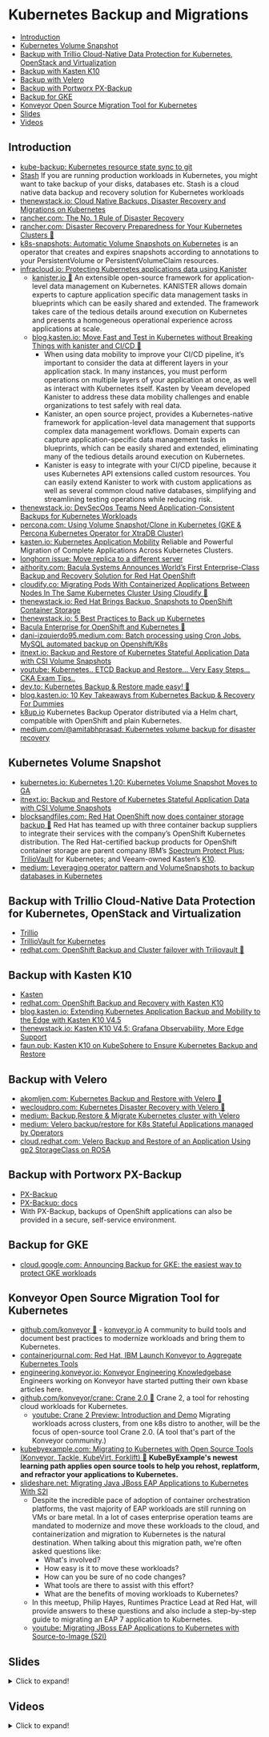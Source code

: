 # Kubernetes Backup and Migrations
- [Introduction](#introduction)
- [Kubernetes Volume Snapshot](#kubernetes-volume-snapshot)
- [Backup with Trillio Cloud-Native Data Protection for Kubernetes, OpenStack and Virtualization](#backup-with-trillio-cloud-native-data-protection-for-kubernetes-openstack-and-virtualization)
- [Backup with Kasten K10](#backup-with-kasten-k10)
- [Backup with Velero](#backup-with-velero)
- [Backup with Portworx PX-Backup](#backup-with-portworx-px-backup)
- [Backup for GKE](#backup-for-gke)
- [Konveyor Open Source Migration Tool for Kubernetes](#konveyor-open-source-migration-tool-for-kubernetes)
- [Slides](#slides)
- [Videos](#videos)

## Introduction
* [kube-backup: Kubernetes resource state sync to git](https://github.com/pieterlange/kube-backup)  
* [Stash](https://github.com/stashed/stash) If you are running production workloads in Kubernetes, you might want to take backup of your disks, databases etc. Stash is a cloud native data backup and recovery solution for Kubernetes workloads
* [thenewstack.io: Cloud Native Backups, Disaster Recovery and Migrations on Kubernetes](https://thenewstack.io/cloud-native-backups-disaster-recovery-and-migrations-on-kubernetes/)
* [rancher.com: The No. 1 Rule of Disaster Recovery](https://rancher.com/blog/2020/number-one-rule-disaster-recovery)
* [rancher.com: Disaster Recovery Preparedness for Your Kubernetes Clusters 🌟](https://rancher.com/blog/2020/disaster-recovery-preparedness-kubernetes-clusters)
* [k8s-snapshots: Automatic Volume Snapshots on Kubernetes](https://github.com/miracle2k/k8s-snapshots) is an operator that creates and expires snapshots according to annotations to your PersistentVolume or PersistentVolumeClaim resources.
* [infracloud.io: Protecting Kubernetes applications data using Kanister](https://www.infracloud.io/blogs/protecting-kubernetes-applications-with-kanister)
    * [kanister.io 🌟](https://kanister.io/) An extensible open-source framework for application-level data management on Kubernetes. KANISTER allows domain experts to capture application specific data management tasks in blueprints which can be easily shared and extended. The framework takes care of the tedious details around execution on Kubernetes and presents a homogeneous operational experience across applications at scale.
    * [blog.kasten.io: Move Fast and Test in Kubernetes without Breaking Things with kanister and CI/CD 🌟](https://blog.kasten.io/move-fast-and-test-in-kubernetes-without-breaking-things)
        * When using data mobility to improve your CI/CD pipeline, it’s important to consider the data at different layers in your application stack. In many instances, you must perform operations on multiple layers of your application at once, as well as interact with Kubernetes itself. Kasten by Veeam developed Kanister to address these data mobility challenges and enable organizations to test safely with real data.
        * Kanister, an open source project, provides a Kubernetes-native framework for application-level data management that supports complex data management workflows. Domain experts can capture application-specific data management tasks in blueprints, which can be easily shared and extended, eliminating many of the tedious details around execution on Kubernetes. 
        * Kanister is easy to integrate with your CI/CD pipeline, because it uses Kubernetes API extensions called custom resources. You can easily extend Kanister to work with custom applications as well as several common cloud native databases, simplifying and streamlining testing operations while reducing risk.
* [thenewstack.io: DevSecOps Teams Need Application-Consistent Backups for Kubernetes Workloads](https://thenewstack.io/devsecops-teams-need-application-consistent-backups-for-kubernetes-workloads/)
* [percona.com: Using Volume Snapshot/Clone in Kubernetes (GKE & Percona Kubernetes Operator for XtraDB Cluster)](https://www.percona.com/blog/2020/10/22/using-volume-snapshot-clone-in-kubernetes/)
* [kasten.io: Kubernetes Application Mobility](https://www.kasten.io/kubernetes/application-mobility/) Reliable and Powerful Migration of Complete Applications Across Kubernetes Clusters.
* [longhorn issue: Move replica to a different server](https://github.com/longhorn/longhorn/issues/292) 
* [aithority.com: Bacula Systems Announces World’s First Enterprise-Class Backup and Recovery Solution for Red Hat OpenShift](https://aithority.com/it-and-devops/cloud/bacula-systems-announces-worlds-first-enterprise-class-backup-and-recovery-solution-for-red-hat-openshift/)
* [cloudify.co: Migrating Pods With Containerized Applications Between Nodes In The Same Kubernetes Cluster Using Cloudify 🌟](https://cloudify.co/blog/migrating-pods-containerized-applications-nodes-kubernetes-cluster-using-cloudify/)
* [thenewstack.io: Red Hat Brings Backup, Snapshots to OpenShift Container Storage](https://thenewstack.io/red-hat-brings-backup-snapshots-to-openshift-container-storage/)
* [thenewstack.io: 5 Best Practices to Back up Kubernetes](https://thenewstack.io/5-best-practices-to-back-up-kubernetes)
* [Bacula Enterprise for OpenShift and Kubernetes 🌟](https://www.baculasystems.com/)
* [dani-izquierdo95.medium.com: Batch processing using Cron Jobs. MySQL automated backup on Openshift/K8s](https://dani-izquierdo95.medium.com/mysql-automated-backup-on-openshift-k8s-3690280d304f)
* [itnext.io: Backup and Restore of Kubernetes Stateful Application Data with CSI Volume Snapshots](https://itnext.io/backup-and-restore-of-kubernetes-stateful-application-data-with-csi-volume-snapshots-14ce9e6f3778)
* [youtube: Kubernetes.. ETCD Backup and Restore... Very Easy Steps... CKA Exam Tips..](https://www.youtube.com/watch?app=desktop&v=mODkt1OJDew&ab_channel=AlokKumar)
* [dev.to: Kubernetes Backup & Restore made easy! 🌟](https://dev.to/techworld_with_nana/kubernetes-backup-restore-made-easy-2nlg)
* [blog.kasten.io: 10 Key Takeaways from Kubernetes Backup & Recovery For Dummies](https://blog.kasten.io/10-key-takeaways-from-kubernetes-backup-recovery-for-dummies)
* [k8up.io](https://k8up.io/) Kubernetes Backup Operator distributed via a Helm chart, compatible with OpenShift and plain Kubernetes. 
* [medium.com/@amitabhprasad: Kubernetes volume backup for disaster recovery](https://medium.com/@amitabhprasad/kubernetes-volume-backup-for-disaster-recovery-56a5facee7fe)

## Kubernetes Volume Snapshot
* [kubernetes.io: Kubernetes 1.20: Kubernetes Volume Snapshot Moves to GA](https://kubernetes.io/blog/2020/12/10/kubernetes-1.20-volume-snapshot-moves-to-ga/)
* [itnext.io: Backup and Restore of Kubernetes Stateful Application Data with CSI Volume Snapshots](https://itnext.io/backup-and-restore-of-kubernetes-stateful-application-data-with-csi-volume-snapshots-14ce9e6f3778)
* [blocksandfiles.com: Red Hat OpenShift now does container storage backup 🌟](https://blocksandfiles.com/2021/01/27/red-hat-openshift-container-storage-backup/) Red Hat has teamed up with three container backup suppliers to integrate their services with the company’s OpenShift Kubernetes distribution. The Red Hat-certified backup products for OpenShift container storage are parent company IBM’s [Spectrum Protect Plus](https://blocksandfiles.com/2020/06/05/ibm-spectrum-protect-plus/); [TrilioVault](https://blocksandfiles.com/2020/12/10/trilio-funding/) for Kubernetes; and Veeam-owned Kasten’s [K10](https://blocksandfiles.com/2020/01/30/kasten-k10-kubernetes-container-protection/). 
* [medium: Leveraging operator pattern and VolumeSnapshots to backup databases in Kubernetes](https://medium.com/blablacar/leveraging-operator-pattern-and-volumesnapshots-to-backup-databases-in-kubernetes-3a28aa425100)

## Backup with Trillio Cloud-Native Data Protection for Kubernetes, OpenStack and Virtualization
* [Trillio](http://trilio.io)
* [TrillioVault for Kubernetes](https://www.trilio.io/triliovault-for-kubernetes/)
* [redhat.com: OpenShift Backup and Cluster failover with Triliovault 🌟](https://www.redhat.com/es/about/videos/openshift-backup-and-cluster-failover-triliovault)

## Backup with Kasten K10
* [Kasten](https://www.kasten.io/)
* [redhat.com: OpenShift Backup and Recovery with Kasten K10](https://www.redhat.com/es/about/videos/openshift-backup-and-recovery-kasten-k10)
* [blog.kasten.io: Extending Kubernetes Application Backup and Mobility to the Edge with Kasten K10 V4.5](https://blog.kasten.io/posts/extending-kubernetes-application-backup-and-mobility-to-the-edge-with-kasten-k10-v4.5)
* [thenewstack.io: Kasten K10 V4.5: Grafana Observability, More Edge Support](https://thenewstack.io/kasten-k10-v4-5-grafana-observability-more-edge-support/)
* [faun.pub: Kasten K10 on KubeSphere to Ensure Kubernetes Backup and Restore](https://faun.pub/kasten-k10-on-kubesphere-to-ensure-kubernetes-backup-and-restore-1bc59a0b91aa)

## Backup with Velero
* [akomljen.com: Kubernetes Backup and Restore with Velero 🌟](https://akomljen.com/kubernetes-backup-and-restore-with-velero/?utm_sq=ggwzo8xdd8)
* [wecloudpro.com: Kubernetes Disaster Recovery with Velero 🌟](https://www.wecloudpro.com/2020/08/22/kubernetes-disaster-recovery-with-velero.html)
* [medium: Backup,Restore & Migrate Kubernetes cluster with Velero](https://medium.com/@maheshd7878/restore-backup-migrate-kubernetes-cluster-with-velero-434fa151f1e8)
* [medium: Velero backup/restore for K8s Stateful Applications managed by Operators](https://medium.com/@Sandeepkallazhi/velero-backup-restore-for-k8s-stateful-applications-managed-by-operators-8fd9c732ffcc?utm_sq=gi0vbpxxa3)
* [cloud.redhat.com: Velero Backup and Restore of an Application Using gp2 StorageClass on ROSA](https://cloud.redhat.com/blog/velero-backup-and-restore-of-an-application-using-gp2-storageclass-on-rosa)

## Backup with Portworx PX-Backup
* [PX-Backup](https://portworx.com/products/px-backup/)
* [PX-Backup: docs](https://backup.docs.portworx.com/)
* With PX-Backup, backups of OpenShift applications can also be provided in a secure, self-service environment.

## Backup for GKE
- [cloud.google.com: Announcing Backup for GKE: the easiest way to protect GKE workloads](https://cloud.google.com/blog/products/storage-data-transfer/google-cloud-launches-backups-for-gke)
## Konveyor Open Source Migration Tool for Kubernetes
- [github.com/konveyor 🌟](https://github.com/konveyor) - [konveyor.io](https://www.konveyor.io/) A community to build tools and document best practices to modernize workloads and bring them to Kubernetes.
- [containerjournal.com: Red Hat, IBM Launch Konveyor to Aggregate Kubernetes Tools](https://containerjournal.com/features/red-hat-ibm-launch-konveyor-to-aggregate-kubernetes-tools/)
- [engineering.konveyor.io: Konveyor Engineering Knowledgebase](https://engineering.konveyor.io/) Engineers working on Konveyor have started putting their own kbase articles here.
- [github.com/konveyor/crane: Crane 2.0 🌟](https://github.com/konveyor/crane) Crane 2, a tool for rehosting cloud workloads for Kubernetes.
    - [youtube: Crane 2 Preview: Introduction and Demo](https://www.youtube.com/watch?v=esIZS7PVrvs&ab_channel=Konveyor) Migrating workloads across clusters, from one k8s distro to another, will be the focus of open-source tool Crane 2.0. (A tool that's part of the Konveyor community.) 
- [kubebyexample.com: Migrating to Kubernetes with Open Source Tools (Konveyor, Tackle, KubeVirt, Forklift) 🌟](https://kubebyexample.com/en/community/blog/migrating-to-kubernetes-with-open-source-tools) **KubeByExample's newest learning path applies open source tools to help you rehost, replatform, and refractor your applications to Kubernetes.**
- [slideshare.net: Migrating Java JBoss EAP Applications to Kubernetes With S2I](https://www.slideshare.net/KonveyorIO/migrating-java-jboss-eap-applications-to-kubernetes-with-s2i) 
    - Despite the incredible pace of adoption of container orchestration platforms, the vast majority of EAP workloads are still running on VMs or bare metal. In a lot of cases enterprise operation teams are mandated to modernize and move these workloads to the cloud, and containerization and migration to Kubernetes is the natural destination. When talking about this migration path, we're often asked questions like:
        - What's involved?
        - How easy is it to move these workloads?
        - How can you be sure of no code changes?
        - What tools are there to assist with this effort?
        - What are the benefits of moving workloads to Kubernetes?
    - In this meetup, Philip Hayes, Runtimes Practice Lead at Red Hat, will provide answers to these questions and also include a step-by-step guide to migrating an EAP 7 application to Kubernetes.
    - [youtube: Migrating JBoss EAP Applications to Kubernetes with Source-to-Image (S2I)](https://www.youtube.com/watch?v=9hDdg_Beui4&ab_channel=Konveyor)

## Slides
<details>
  <summary>Click to expand!</summary>

<center>
<iframe src="//www.slideshare.net/slideshow/embed_code/key/1AC3zrxTauWgCT" width="595" height="485" frameborder="0" marginwidth="0" marginheight="0" scrolling="no" style="border:1px solid #CCC; border-width:1px; margin-bottom:5px; max-width: 100%;" allowfullscreen> </iframe> <div style="margin-bottom:5px"> <strong> <a href="//www.slideshare.net/KonveyorIO/migrating-java-jboss-eap-applications-to-kubernetes-with-s2i" title="Migrating Java JBoss EAP Applications to Kubernetes With S2I" target="_blank">Migrating Java JBoss EAP Applications to Kubernetes With S2I</a> </strong> from <strong><a href="//www.slideshare.net/KonveyorIO" target="_blank">Konveyor Community</a></strong> </div>
</center>
</details>

## Videos
<details>
  <summary>Click to expand!</summary>

<center>
<iframe width="560" height="315" src="https://www.youtube.com/embed/9hDdg_Beui4" title="YouTube video player" frameborder="0" allow="accelerometer; autoplay; clipboard-write; encrypted-media; gyroscope; picture-in-picture" allowfullscreen></iframe>
<iframe width="560" height="315" src="https://www.youtube.com/embed/01qcYSck1c4" title="YouTube video player" frameborder="0" allow="accelerometer; autoplay; clipboard-write; encrypted-media; gyroscope; picture-in-picture" allowfullscreen></iframe>
</center>
</details>

